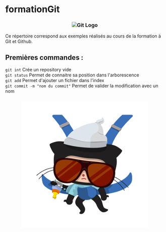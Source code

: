 # formationGit

<h3 align="center">
  <img src="https://git-scm.com/images/logos/downloads/Git-Logo-2Color.png" alt="Git Logo" width="500" />
</h3>
Ce répertoire correspond aux exemples réalisés au cours de la formation à Git et Github.



## Premières commandes :

`git int` Crée un repository vide  
`git status` Permet de connaitre sa position dans l'arborescence   
`git add` Permet d'ajouter un fichier dans l'index  
`git commit -m "nom du commit"` Permet de valider la modification avec un nom  

<h3 align="center">
  <img src="images/carlostocat.gif" alt="carlostocat" width="400px" height="400px" />
</h3>
